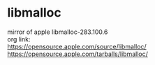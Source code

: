 # libmalloc  
mirror of apple libmalloc-283.100.6  
org link:  
https://opensource.apple.com/source/libmalloc/  
https://opensource.apple.com/tarballs/libmalloc/  
